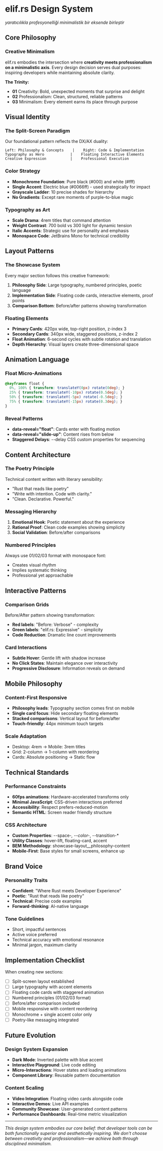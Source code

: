 # elif.rs Design System
*yaratıcılıkla profesyonelliği minimalistik bir eksende birleştir*

## Core Philosophy

### Creative Minimalism
elif.rs embodies the intersection where **creativity meets professionalism on a minimalistic axis**. Every design decision serves dual purposes: inspiring developers while maintaining absolute clarity.

**The Trinity:**
- **01** Creativity: Bold, unexpected moments that surprise and delight
- **02** Professionalism: Clean, structured, reliable patterns
- **03** Minimalism: Every element earns its place through purpose

## Visual Identity

### The Split-Screen Paradigm
Our foundational pattern reflects the DX/AX duality:

```
Left: Philosophy & Concepts    |    Right: Code & Implementation
Typography as Hero            |    Floating Interactive Elements
Creative Expression           |    Professional Execution
```

### Color Strategy
- **Monochrome Foundation**: Pure black (#000) and white (#fff)
- **Single Accent**: Electric blue (#0066ff) - used strategically for impact
- **Grayscale Ladder**: 10 precise shades for hierarchy
- **No Gradients**: Except rare moments of purple-to-blue magic

### Typography as Art
- **Scale Drama**: 4rem titles that command attention
- **Weight Contrast**: 700 bold vs 300 light for dynamic tension  
- **Italic Accents**: Strategic use for personality and emphasis
- **Monospace Code**: JetBrains Mono for technical credibility

## Layout Patterns

### The Showcase System
Every major section follows this creative framework:

1. **Philosophy Side**: Large typography, numbered principles, poetic language
2. **Implementation Side**: Floating code cards, interactive elements, proof points
3. **Comparison Bottom**: Before/after patterns showing transformation

### Floating Elements
- **Primary Cards**: 420px wide, top-right position, z-index 3
- **Secondary Cards**: 340px wide, staggered positions, z-index 2  
- **Float Animation**: 6-second cycles with subtle rotation and translation
- **Depth Hierarchy**: Visual layers create three-dimensional space

## Animation Language

### Float Micro-Animations
```css
@keyframes float {
  0%, 100% { transform: translateY(0px) rotate(0deg); }
  25% { transform: translateY(-10px) rotate(0.5deg); }
  50% { transform: translateY(-5px) rotate(-0.5deg); }
  75% { transform: translateY(-15px) rotate(0.3deg); }
}
```

### Reveal Patterns
- **data-reveal="float"**: Cards enter with floating motion
- **data-reveal="slide-up"**: Content rises from below
- **Staggered Delays**: --delay CSS custom properties for sequencing

## Content Architecture

### The Poetry Principle
Technical content written with literary sensibility:
- "Rust that reads like poetry"
- "Write with intention. Code with clarity."
- "Clean. Declarative. Powerful."

### Messaging Hierarchy
1. **Emotional Hook**: Poetic statement about the experience
2. **Rational Proof**: Clean code examples showing simplicity
3. **Social Validation**: Before/after comparisons

### Numbered Principles
Always use 01/02/03 format with monospace font:
- Creates visual rhythm
- Implies systematic thinking  
- Professional yet approachable

## Interactive Patterns

### Comparison Grids
Before/After pattern showing transformation:
- **Red labels**: "Before: Verbose" - complexity
- **Green labels**: "elif.rs: Expressive" - simplicity
- **Code Reduction**: Dramatic line count improvements

### Card Interactions
- **Subtle Hover**: Gentle lift with shadow increase
- **No Click States**: Maintain elegance over interactivity
- **Progressive Disclosure**: Information reveals on demand

## Mobile Philosophy

### Content-First Responsive
- **Philosophy leads**: Typography section comes first on mobile
- **Single card focus**: Hide secondary floating elements  
- **Stacked comparisons**: Vertical layout for before/after
- **Touch-friendly**: 44px minimum touch targets

### Scale Adaptation
- Desktop: 4rem → Mobile: 3rem titles
- Grid: 2-column → 1-column with reordering
- Cards: Absolute positioning → Static flow

## Technical Standards

### Performance Constraints
- **60fps animations**: Hardware-accelerated transforms only
- **Minimal JavaScript**: CSS-driven interactions preferred
- **Accessibility**: Respect prefers-reduced-motion
- **Semantic HTML**: Screen reader friendly structure

### CSS Architecture
- **Custom Properties**: --space-*, --color-*, --transition-*
- **Utility Classes**: hover-lift, floating-card, accent
- **BEM Methodology**: showcase-layout__philosophy-content
- **Mobile-First**: Base styles for small screens, enhance up

## Brand Voice

### Personality Traits
- **Confident**: "Where Rust meets Developer Experience"
- **Poetic**: "Rust that reads like poetry"  
- **Technical**: Precise code examples
- **Forward-thinking**: AI-native language

### Tone Guidelines
- Short, impactful sentences
- Active voice preferred
- Technical accuracy with emotional resonance
- Minimal jargon, maximum clarity

## Implementation Checklist

When creating new sections:
- [ ] Split-screen layout established
- [ ] Large typography with accent elements  
- [ ] Floating code cards with staggered animation
- [ ] Numbered principles (01/02/03 format)
- [ ] Before/after comparison included
- [ ] Mobile responsive with content reordering
- [ ] Monochrome + single accent color only
- [ ] Poetry-like messaging integrated

## Future Evolution

### Design System Expansion
- **Dark Mode**: Inverted palette with blue accent
- **Interactive Playground**: Live code editing
- **Micro-Interactions**: Hover states and loading animations
- **Component Library**: Reusable pattern documentation

### Content Scaling
- **Video Integration**: Floating video cards alongside code
- **Interactive Demos**: Live API examples
- **Community Showcase**: User-generated content patterns
- **Performance Dashboards**: Real-time metric visualization

---

*This design system embodies our core belief: that developer tools can be both functionally superior and aesthetically inspiring. We don't choose between creativity and professionalism—we achieve both through disciplined minimalism.*